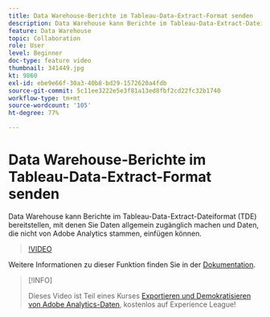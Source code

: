 ```yaml
---
title: Data Warehouse-Berichte im Tableau-Data-Extract-Format senden
description: Data Warehouse kann Berichte im Tableau-Data-Extract-Dateiformat (TDE) bereitstellen, mit denen Sie Daten allgemein zugänglich machen und Daten, die nicht von Adobe Analytics stammen, einfügen können.
feature: Data Warehouse
topic: Collaboration
role: User
level: Beginner
doc-type: feature video
thumbnail: 341449.jpg
kt: 9860
exl-id: ebe9e66f-30a3-40b8-bd29-1572620a4fdb
source-git-commit: 5c11ee3222e5e3f81a13ed8fbf2cd22fc32b1740
workflow-type: tm+mt
source-wordcount: '105'
ht-degree: 77%

---
```


# Data Warehouse-Berichte im Tableau-Data-Extract-Format senden

Data Warehouse kann Berichte im Tableau-Data-Extract-Dateiformat (TDE) bereitstellen, mit denen Sie Daten allgemein zugänglich machen und Daten, die nicht von Adobe Analytics stammen, einfügen können.

>[!VIDEO](https://video.tv.adobe.com/v/341449/?quality=12&learn=on)

Weitere Informationen zu dieser Funktion finden Sie in der [Dokumentation](https://experienceleague.adobe.com/docs/analytics/export/data-warehouse/t-tableau.html?lang=de).

>[!INFO]
>
> Dieses Video ist Teil eines Kurses [Exportieren und Demokratisieren von Adobe Analytics-Daten](https://experienceleague.adobe.com/?recommended=Analytics-A-1-2022.1.democratizing), kostenlos auf Experience League!